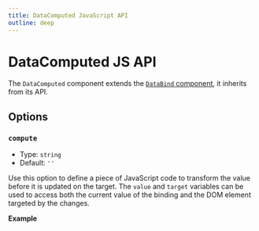 ```yaml
---
title: DataComputed JavaScript API
outline: deep
---
```


# DataComputed JS API

The `DataComputed` component extends the [`DataBind` component](./data-bind-js-api.html), it inherits from its API.

## Options

### `compute`

- Type: `string`
- Default: `''`

Use this option to define a piece of JavaScript code to transform the value before it is updated on the target. The `value` and `target` variables can be used to access both the current value of the binding and the DOM element targeted by the changes.

**Example**

<PreviewPlayground
  :html="() => import('./stories/compute-example.twig')"
  :script="() => import('./stories/compute-example.js?raw')"
  />

